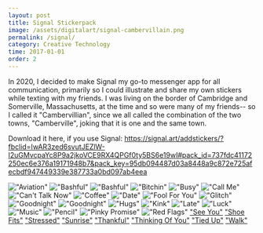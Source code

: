 ```yaml
---
layout: post
title: Signal Stickerpack
image: /assets/digitalart/signal-cambervillain.png
permalink: /signal/
category: Creative Technology
time: 2017-01-01
order: 2
---
```

In 2020, I decided to make Signal my go-to messenger app for all communication, primarily so I could illustrate and share my own stickers while texting with my friends. I was living on the border of Cambridge and Somerville, Massachusetts, at the time and so were many of my friends-- so I called it "Cambervillian", since we all called the combination of the two towns, "Camberville", joking that it is one and the same town. 

Download it here, if you use Signal: https://signal.art/addstickers/?fbclid=IwAR3zed6svutJEZlW-I2uGMvcpaYc8P9a2jkoVCE9RX4QPGf0ty5BS6e19wI#pack_id=737fdc41172250ec6e376a19171948b7&pack_key=95db094487d03a8448a9c872e725afecbdf947449339e387733a0bd097ab4eea

!["Aviation"](/assets/digitalart/Aviation.png) !["Bashful"](/assets/digitalart/Bashful.png) !["Bashful"](/assets/digitalart/Bashful.png) 
!["Bitchin"](/assets/digitalart/Bitchin.png) !["Busy"](/assets/digitalart/Busy.png) !["Call Me"](/assets/digitalart/CallMe.png) 
!["Can't Talk Now"](/assets/digitalart/CantTalkNow.png) !["Coffee"](/assets/digitalart/Coffee.png) !["Date"](/assets/digitalart/Date.png) 
!["Fool For You"](/assets/digitalart/FoolForYou.png) !["Glitch"](/assets/digitalart/Glitch.png) !["Goodnight"](/assets/digitalart/Goodnight.png) 
!["Goodnight"](/assets/digitalart/Goodnight.png) !["Hugs"](/assets/digitalart/Hugs.png) !["Kink"](/assets/digitalart/Kink.png) 
!["Late"](/assets/digitalart/Late.png) !["Luck"](/assets/digitalart/Luck.png) !["Music"](/assets/digitalart/Music.png) 
!["Pencil"](/assets/digitalart/Pencil.png) !["Pinky Promise"](/assets/digitalart/PinkyPromise.png) !["Red Flags"](/assets/digitalart/RedFlags.png) 
["See You"](/assets/digitalart/SeeYou.png) ["Shoe Fits"](/assets/digitalart/ShoeFits.png) ["Stressed"](/assets/digitalart/Stressed.png) 
["Sunrise"](/assets/digitalart/Sunrise.png) ["Thankful"](/assets/digitalart/Thankful.png) ["Thinking Of You"](/assets/digitalart/ThinkingOfYou.png) 
["Tied Up"](/assets/digitalart/TiedUp.png) ["Walk"](/assets/digitalart/Walk.png) 
